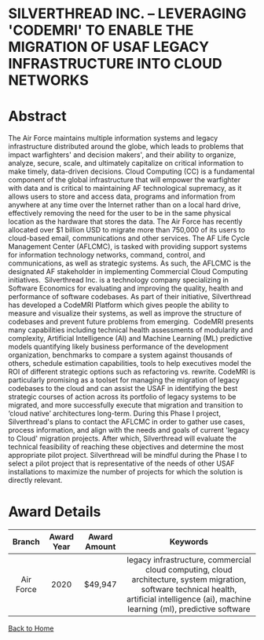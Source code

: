 
SILVERTHREAD INC. – LEVERAGING &#039;CODEMRI&#039; TO ENABLE THE MIGRATION OF USAF LEGACY INFRASTRUCTURE INTO CLOUD NETWORKS
============================================================================================================================

# Abstract


The Air Force maintains multiple information systems and legacy infrastructure distributed around the globe, which leads to problems that impact warfighters' and decision makers', and their ability to organize, analyze, secure, scale, and ultimately capitalize on critical information to make timely, data-driven decisions. Cloud Computing (CC) is a fundamental component of the global infrastructure that will empower the warfighter with data and is critical to maintaining AF technological supremacy, as it allows users to store and access data, programs and information from anywhere at any time over the Internet rather than on a local hard drive, effectively removing the need for the user to be in the same physical location as the hardware that stores the data. The Air Force has recently allocated over $1 billion USD to migrate more than 750,000 of its users to cloud-based email, communications and other services. The AF Life Cycle Management Center (AFLCMC), is tasked with providing support systems for information technology networks, command, control, and communications, as well as strategic systems. As such, the AFLCMC is the designated AF stakeholder in implementing Commercial Cloud Computing initiatives.  Silverthread Inc. is a technology company specializing in Software Economics for evaluating and improving the quality, health and performance of software codebases. As part of their initiative, Silverthread has developed a CodeMRI Platform which gives people the ability to measure and visualize their systems, as well as improve the structure of codebases and prevent future problems from emerging.  CodeMRI presents many capabilities including technical health assessments of modularity and complexity, Artificial Intelligence (AI) and Machine Learning (ML) predictive models quantifying likely business performance of the development organization, benchmarks to compare a system against thousands of others, schedule estimation capabilities, tools to help executives model the ROI of different strategic options such as refactoring vs. rewrite. CodeMRI is particularly promising as a toolset for managing the migration of legacy codebases to the cloud and can assist the USAF in identifying the best strategic courses of action across its portfolio of legacy systems to be migrated, and more successfully execute that migration and transition to ‘cloud native’ architectures long-term. During this Phase I project, Silverthread's plans to contact the AFLCMC in order to gather use cases, process information, and align with the needs and goals of current 'legacy to Cloud' migration projects. After which, Silverthread will evaluate the technical feasibility of reaching these objectives and determine the most appropriate pilot project. Silverthread will be mindful during the Phase I to select a pilot project that is representative of the needs of other USAF installations to maximize the number of projects for which the solution is directly relevant.   

# Award Details

|Branch|Award Year|Award Amount|Keywords|
| :---: | :---: | :---: | :---: |
|Air Force|2020|$49,947|legacy infrastructure, commercial cloud computing, cloud architecture, system migration, software technical health, artificial intelligence (ai), machine learning (ml), predictive software|
  
  


[Back to Home](https://github.com/chrischow/dod_sbir_awards/Reports/DJ/#1716)